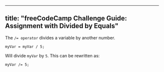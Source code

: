 
---
title: "freeCodeCamp Challenge Guide: Assignment with Divided by Equals"
---

The `/= operator` divides a variable by another number.

    myVar = myVar / 5;

Will divide `myVar` by `5`. This can be rewritten as:

    myVar /= 5;

